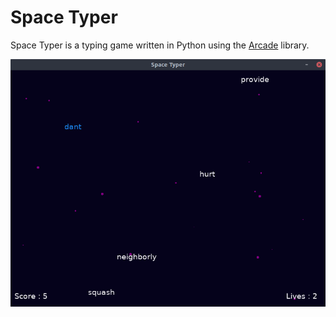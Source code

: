 # Space Typer
Space Typer is a typing game written in Python using the [Arcade](http://arcade.academy/) library.

![screenshot](screenshot.png "Screenshot")
